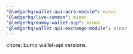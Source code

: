 ```yaml
---
"@ledgerhq/wallet-api-acre-module": minor
"@ledgerhq/live-common": minor
"@ledgerhq/dummy-wallet-app": minor
"@ledgerhq/wallet-api-exchange-module": minor
---
```


chore: bump wallet-api versions
